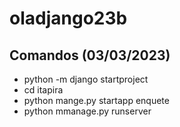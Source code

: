 # oladjango23b

## Comandos (03/03/2023)
- python -m django startproject 
- cd itapira
- python mange.py startapp enquete 
- python mmanage.py runserver

